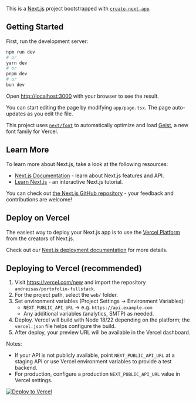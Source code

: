 This is a [Next.js](https://nextjs.org) project bootstrapped with [`create-next-app`](https://nextjs.org/docs/app/api-reference/cli/create-next-app).

## Getting Started

First, run the development server:

```bash
npm run dev
# or
yarn dev
# or
pnpm dev
# or
bun dev
```

Open [http://localhost:3000](http://localhost:3000) with your browser to see the result.

You can start editing the page by modifying `app/page.tsx`. The page auto-updates as you edit the file.

This project uses [`next/font`](https://nextjs.org/docs/app/building-your-application/optimizing/fonts) to automatically optimize and load [Geist](https://vercel.com/font), a new font family for Vercel.

## Learn More

To learn more about Next.js, take a look at the following resources:

- [Next.js Documentation](https://nextjs.org/docs) - learn about Next.js features and API.
- [Learn Next.js](https://nextjs.org/learn) - an interactive Next.js tutorial.

You can check out [the Next.js GitHub repository](https://github.com/vercel/next.js) - your feedback and contributions are welcome!

## Deploy on Vercel

The easiest way to deploy your Next.js app is to use the [Vercel Platform](https://vercel.com/new?utm_medium=default-template&filter=next.js&utm_source=create-next-app&utm_campaign=create-next-app-readme) from the creators of Next.js.

Check out our [Next.js deployment documentation](https://nextjs.org/docs/app/building-your-application/deploying) for more details.

## Deploying to Vercel (recommended)

1. Visit https://vercel.com/new and import the repository `andreisas/portofolio-fullstack`.
2. For the project path, select the `web/` folder.
3. Set environment variables (Project Settings → Environment Variables):
   - `NEXT_PUBLIC_API_URL` → e.g. `https://api.example.com`
   - Any additional variables (analytics, SMTP) as needed.
4. Deploy. Vercel will build with Node 18/22 depending on the platform; the `vercel.json` file helps configure the build.
5. After deploy, your preview URL will be available in the Vercel dashboard.

Notes:

- If your API is not publicly available, point `NEXT_PUBLIC_API_URL` at a staging API or use Vercel environment variables to provide a test backend.
- For production, configure a production `NEXT_PUBLIC_API_URL` value in Vercel settings.

<!-- Vercel badge (replace PROJECT_ID with your Vercel project id when available) -->

[![Deploy to Vercel](https://vercel.com/button)](https://vercel.com/new)
